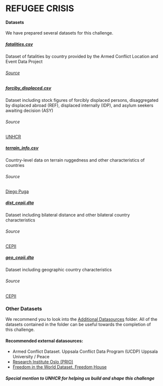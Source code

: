 # REFUGEE CRISIS

#### Datasets
We have prepared several datasets for this challenge.

##### [fatalities.csv](fatalities.csv)

Dataset of fatalities by country provided by the Armed Conflict Location and Event Data Project

###### [_Source_](https://acleddata.com/#/dashboard)

##### [forciby_displaced.csv](forciby_displaced.csv)

Dataset including stock figures of forcibly displaced persons, disaggregated by displaced abroad (REF), displaced internally (IDP), and asylum seekers awaiting decision (ASY)

###### Source
[UNHCR](https://www.unhcr.org/refugee-statistics/)

##### [terrain_info.csv](terrain_info.csv)

Country-level data on terrain ruggedness and other characteristics of countries

###### Source
[Diego Puga](https://diegopuga.org/data/rugged/)

##### [dist_cepii.dta](dist_cepii.dta)

Dataset including bilateral distance and other bilateral country characteristics

###### Source
[CEPII](http://www.cepii.fr/)

##### [geo_cepii.dta](geo_cepii.dta)

Dataset including geographic country characteristics

###### Source
[CEPII](http://www.cepii.fr/)

### Other Datasets

We recommend you to look into the [Additional Datasources](../Additional%20Datasources) folder. All of the datasets contained in the folder can be useful towards the completion of this challenge.

#### Recommended external datasources:

 - Armed Conflict Dataset. Uppsala Conflict Data Program (UCDP) Uppsala University / Peace
 - [Research Institute Oslo (PRIO)](https://www.prio.org/Data/Armed-Conflict/UCDP-PRIO/)
 - [Freedom in the World Dataset. Freedom House](https://freedomhouse.org)
 
 #### _Special mention to UNHCR for helping us build and shape this challenge_
